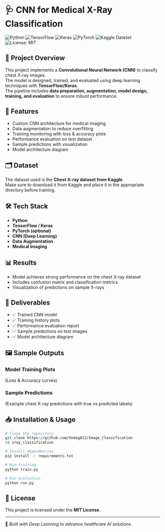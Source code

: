 # 🩺 CNN for Medical X-Ray Classification

![Python](https://img.shields.io/badge/Python-3.8%2B-blue.svg)
![TensorFlow](https://img.shields.io/badge/TensorFlow-2.x-orange.svg)
![Keras](https://img.shields.io/badge/Keras-DL-red.svg)
![PyTorch](https://img.shields.io/badge/PyTorch-Optional-lightgrey.svg)
![Kaggle Dataset](https://img.shields.io/badge/Dataset-Kaggle-blue.svg)
![License: MIT](https://img.shields.io/badge/License-MIT-green.svg)

## 📌 Project Overview
This project implements a **Convolutional Neural Network (CNN)** to classify chest X-ray images.  
The model is designed, trained, and evaluated using deep learning techniques with **TensorFlow/Keras**.  
The pipeline includes **data preparation, augmentation, model design, training, and evaluation** to ensure robust performance.

## 🚀 Features
- Custom CNN architecture for medical imaging
- Data augmentation to reduce overfitting
- Training monitoring with loss & accuracy plots
- Performance evaluation on test dataset
- Sample predictions with visualization
- Model architecture diagram

## 🗂️ Dataset
The dataset used is the **Chest X-ray dataset from Kaggle**.  
Make sure to download it from Kaggle and place it in the appropriate directory before training.

## 🛠 Tech Stack
- **Python**
- **TensorFlow / Keras**
- **PyTorch (optional)**
- **CNN (Deep Learning)**
- **Data Augmentation**
- **Medical Imaging**

## 📊 Results
- Model achieves strong performance on the chest X-ray dataset
- Includes confusion matrix and classification metrics
- Visualization of predictions on sample X-rays

## 📌 Deliverables
- ✅ Trained CNN model  
- ✅ Training history plots  
- ✅ Performance evaluation report  
- ✅ Sample predictions on test images  
- ✅ Model architecture diagram  

## 🖼 Sample Outputs
### Model Training Plots
(Loss & Accuracy curves)

### Sample Predictions
(Example chest X-ray predictions with true vs predicted labels)

## 📥 Installation & Usage
```bash
# Clone the repository
git clone https://github.com/Vedag812/Image_Classification
cd xray_classification

# Install dependencies
pip install -r requirements.txt

# Run training
python train.py

# Run evaluation
python run.py
```

## 📜 License
This project is licensed under the **MIT License**.

---
🔬 *Built with Deep Learning to advance healthcare AI solutions.*
